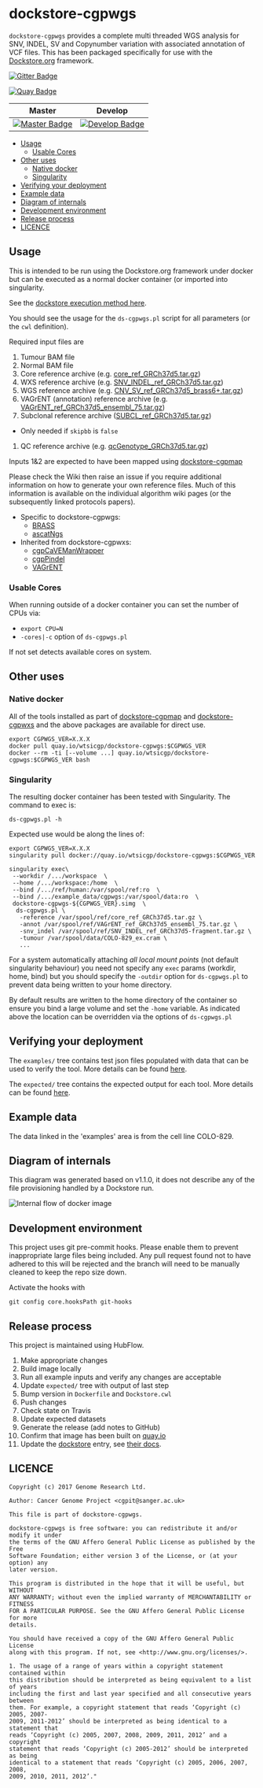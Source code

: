# dockstore-cgpwgs

`dockstore-cgpwgs` provides a complete multi threaded WGS analysis for SNV, INDEL, SV and Copynumber
variation with associated annotation of VCF files.  This has been packaged specifically for use with
the [Dockstore.org](https://dockstore.org/) framework.

[![Gitter Badge][gitter-svg]][gitter-badge]

[![Quay Badge][quay-status]][quay-repo]

| Master                                        | Develop                                         |
| --------------------------------------------- | ----------------------------------------------- |
| [![Master Badge][travis-master]][travis-base] | [![Develop Badge][travis-develop]][travis-base] |

<!-- TOC depthFrom:2 depthTo:6 withLinks:1 updateOnSave:1 orderedList:0 -->

- [Usage](#usage)
	- [Usable Cores](#usable-cores)
- [Other uses](#other-uses)
	- [Native docker](#native-docker)
	- [Singularity](#singularity)
- [Verifying your deployment](#verifying-your-deployment)
- [Example data](#example-data)
- [Diagram of internals](#diagram-of-internals)
- [Development environment](#development-environment)
- [Release process](#release-process)
- [LICENCE](#licence)

<!-- /TOC -->

## Usage

This is intended to be run using the Dockstore.org framework under docker but can be executed as a
normal docker container (or imported into singularity.

See the [dockstore execution method here][dockstore-cgpwgs].

You should see the usage for the `ds-cgpwgs.pl` script for all parameters (or the `cwl` definition).

Required input files are

1. Tumour BAM file
1. Normal BAM file
1. Core reference archive (e.g. [core_ref_GRCh37d5.tar.gz][ftp-ref])
1. WXS reference archive (e.g. [SNV_INDEL_ref_GRCh37d5.tar.gz][ftp-ref])
1. WGS reference archive (e.g. [CNV_SV_ref_GRCh37d5_brass6+.tar.gz][ftp-ref])
1. VAGrENT (annotation) reference archive (e.g. [VAGrENT_ref_GRCh37d5_ensembl_75.tar.gz][ftp-ref])
1. Subclonal reference archive ([SUBCL_ref_GRCh37d5.tar.gz][ftp-ref])
  * Only needed if `skipbb` is `false`
1. QC reference archive (e.g. [qcGenotype_GRCh37d5.tar.gz][ftp-ref])

Inputs 1&2 are expected to have been mapped using [dockstore-cgpmap][dockstore-cgpmap]

Please check the Wiki then raise an issue if you require additional information on how to generate
your own reference files.  Much of this information is available on the individual algorithm wiki
pages (or the subsequently linked protocols papers).

* Specific to dockstore-cgpwgs:
	* [BRASS][brass-wiki]
	* [ascatNgs][ascatngs-wiki]
* Inherited from dockstore-cgpwxs:
	* [cgpCaVEManWrapper][caveman-wiki]
	* [cgpPindel][cgppindel-wiki]
	* [VAGrENT][vagrent-wiki]


### Usable Cores

When running outside of a docker container you can set the number of CPUs via:

* `export CPU=N`
* `-cores|-c` option of `ds-cgpwgs.pl`

If not set detects available cores on system.

## Other uses

### Native docker

All of the tools installed as part of [dockstore-cgpmap][dockstore-cgpmap] and
[dockstore-cgpwxs][dockstore-cgpwxs] and the above packages are available for direct use.

```
export CGPWGS_VER=X.X.X
docker pull quay.io/wtsicgp/dockstore-cgpwgs:$CGPWGS_VER
docker --rm -ti [--volume ...] quay.io/wtsicgp/dockstore-cgpwgs:$CGPWGS_VER bash
```

### Singularity

The resulting docker container has been tested with Singularity.  The command to exec is:

```
ds-cgpwgs.pl -h
```

Expected use would be along the lines of:

```
export CGPWGS_VER=X.X.X
singularity pull docker://quay.io/wtsicgp/dockstore-cgpwgs:$CGPWGS_VER

singularity exec\
 --workdir /.../workspace  \
 --home /.../workspace:/home  \
 --bind /.../ref/human:/var/spool/ref:ro  \
 --bind /.../example_data/cgpwgs:/var/spool/data:ro  \
 dockstore-cgpwgs-${CGPWGS_VER}.simg  \
  ds-cgpwgs.pl \
   -reference /var/spool/ref/core_ref_GRCh37d5.tar.gz \
   -annot /var/spool/ref/VAGrENT_ref_GRCh37d5_ensembl_75.tar.gz \
   -snv_indel /var/spool/ref/SNV_INDEL_ref_GRCh37d5-fragment.tar.gz \
   -tumour /var/spool/data/COLO-829_ex.cram \
   ...
```

For a system automatically attaching _all local mount points_ (not default singularity behaviour)
you need not specify any `exec` params (workdir, home, bind) but you should specify the `-outdir`
option for `ds-cgpwgs.pl` to prevent data being written to your home directory.

By default results are written to the home directory of the container so ensure you bind
a large volume and set the `-home` variable.  As indicated above the location can be overridden
via the options of `ds-cgpwgs.pl`

## Verifying your deployment

The `examples/` tree contains test json files populated with data that can be used to verify the
tool.  More details can be found [here](examples/README.md).

The `expected/` tree contains the expected output for each tool.  More details can be found [here](expected/README.md).

## Example data

The data linked in the 'examples' area is from the cell line COLO-829.

## Diagram of internals

This diagram was generated based on v1.1.0, it does not describe any of the file provisioning
handled by a Dockstore run.

![Internal flow of docker image](images/dockstore-cgpwgs.png)

## Development environment

This project uses git pre-commit hooks.  Please enable them to prevent inappropriate large files
being included.  Any pull request found not to have adhered to this will be rejected and the branch
will need to be manually cleaned to keep the repo size down.

Activate the hooks with

```
git config core.hooksPath git-hooks
```

## Release process

This project is maintained using HubFlow.

1. Make appropriate changes
1. Build image locally
1. Run all example inputs and verify any changes are acceptable
1. Update `expected/` tree with output of last step
1. Bump version in `Dockerfile` and `Dockstore.cwl`
1. Push changes
1. Check state on Travis
1. Update expected datasets
1. Generate the release (add notes to GitHub)
1. Confirm that image has been built on [quay.io][quay-builds]
1. Update the [dockstore][dockstore-cgpwgs] entry, see [their docs][dockstore-get-started].

## LICENCE

```
Copyright (c) 2017 Genome Research Ltd.

Author: Cancer Genome Project <cgpit@sanger.ac.uk>

This file is part of dockstore-cgpwgs.

dockstore-cgpwgs is free software: you can redistribute it and/or modify it under
the terms of the GNU Affero General Public License as published by the Free
Software Foundation; either version 3 of the License, or (at your option) any
later version.

This program is distributed in the hope that it will be useful, but WITHOUT
ANY WARRANTY; without even the implied warranty of MERCHANTABILITY or FITNESS
FOR A PARTICULAR PURPOSE. See the GNU Affero General Public License for more
details.

You should have received a copy of the GNU Affero General Public License
along with this program. If not, see <http://www.gnu.org/licenses/>.

1. The usage of a range of years within a copyright statement contained within
this distribution should be interpreted as being equivalent to a list of years
including the first and last year specified and all consecutive years between
them. For example, a copyright statement that reads ‘Copyright (c) 2005, 2007-
2009, 2011-2012’ should be interpreted as being identical to a statement that
reads ‘Copyright (c) 2005, 2007, 2008, 2009, 2011, 2012’ and a copyright
statement that reads ‘Copyright (c) 2005-2012’ should be interpreted as being
identical to a statement that reads ‘Copyright (c) 2005, 2006, 2007, 2008,
2009, 2010, 2011, 2012’."
```

<!-- links -->
[ftp-ref]: ftp://ftp.sanger.ac.uk/pub/cancer/dockstore/human
[brass-wiki]: https://github.com/cancerit/BRASS/wiki
[cgppindel-wiki]: https://github.com/cancerit/cgpPindel/wiki
[caveman-wiki]: https://github.com/cancerit/cgpCaVEManWrapper/wiki
[ascatngs-wiki]: https://github.com/cancerit/ascatNgs/wiki
[vagrent-wiki]: https://github.com/cancerit/VAGrENT/wiki

<!-- Travis -->
[travis-base]: https://travis-ci.org/cancerit/dockstore-cgpwgs
[travis-master]: https://travis-ci.org/cancerit/dockstore-cgpwgs.svg?branch=master
[travis-develop]: https://travis-ci.org/cancerit/dockstore-cgpwgs.svg?branch=develop

<!-- Gitter -->
[gitter-svg]: https://badges.gitter.im/dockstore-cgp/Lobby.svg
[gitter-badge]: https://gitter.im/dockstore-cgp/Lobby?utm_source=badge&utm_medium=badge&utm_campaign=pr-badge&utm_content=badge

<!-- Quay.io -->
[quay-status]: https://quay.io/repository/wtsicgp/dockstore-cgpwgs/status
[quay-repo]: https://quay.io/repository/wtsicgp/dockstore-cgpwgs
[quay-builds]: https://quay.io/repository/wtsicgp/dockstore-cgpwgs?tab=builds

<!-- dockstore -->
[dockstore-cgpwgs]: https://dockstore.org/containers/quay.io/wtsicgp/dockstore-cgpwgs
[dockstore-cgpwxs]: https://dockstore.org/containers/quay.io/wtsicgp/dockstore-cgpwxs
[dockstore-cgpmap]: https://dockstore.org/containers/quay.io/wtsicgp/dockstore-cgpmap
[dockstore-get-started]: https://dockstore.org/docs/getting-started-with-dockstore
